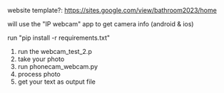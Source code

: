 website template?: https://sites.google.com/view/bathroom2023/home 

will use the "IP webcam" app to get camera info (android & ios)

run "pip install -r requirements.txt"

1. run the webcam_test_2.p
2. take your photo
3. run phonecam_webcam.py
4. process photo
5. get your text as output file
